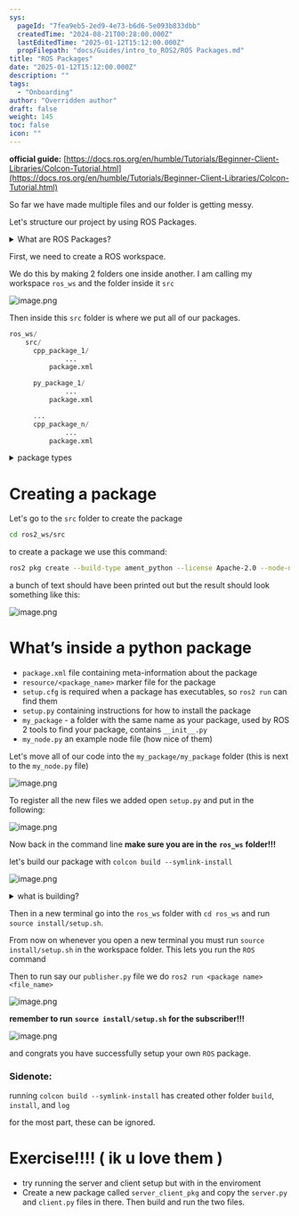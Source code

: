 ```yaml
---
sys:
  pageId: "7fea9eb5-2ed9-4e73-b6d6-5e093b833dbb"
  createdTime: "2024-08-21T00:28:00.000Z"
  lastEditedTime: "2025-01-12T15:12:00.000Z"
  propFilepath: "docs/Guides/intro_to_ROS2/ROS Packages.md"
title: "ROS Packages"
date: "2025-01-12T15:12:00.000Z"
description: ""
tags:
  - "Onboarding"
author: "Overridden author"
draft: false
weight: 145
toc: false
icon: ""
---
```


**official guide:** [https://docs.ros.org/en/humble/Tutorials/Beginner-Client-Libraries/Colcon-Tutorial.html](https://docs.ros.org/en/humble/Tutorials/Beginner-Client-Libraries/Colcon-Tutorial.html)

So far we have made multiple files and our folder is getting messy.

Let's structure our project by using ROS Packages.

<details>

<summary>What are ROS Packages?</summary>

ROS Packages are, as the name implies, packages of code that are highly sharable between ROS developers.

They consist of a folder, `package.xml` file, and source code

```python
      cpp_package_1/
		      ... imagine much code files here ..
          package.xml
```

</details>

First, we need to create a ROS workspace.

We do this by making 2 folders one inside another. I am calling my workspace `ros_ws` and the folder inside it `src`

![image.png](https://prod-files-secure.s3.us-west-2.amazonaws.com/d518164a-d88e-44d1-a4ee-3adb3bd8bce0/70706947-fd18-4537-a67b-e12946812d31/image.png?X-Amz-Algorithm=AWS4-HMAC-SHA256&X-Amz-Content-Sha256=UNSIGNED-PAYLOAD&X-Amz-Credential=ASIAZI2LB4663FKGHFZW%2F20250605%2Fus-west-2%2Fs3%2Faws4_request&X-Amz-Date=20250605T132450Z&X-Amz-Expires=3600&X-Amz-Security-Token=IQoJb3JpZ2luX2VjEGwaCXVzLXdlc3QtMiJHMEUCIDarZED9bx%2FJbhfgDXGeegBv6%2BrrLecWs%2BgbIfI217P1AiEA%2B8MiqnqCWdWEPMop97EXoW3lXeGm00fLtLPh28qBSbMq%2FwMIRRAAGgw2Mzc0MjMxODM4MDUiDNBcXXkxRitGUOk14yrcAwUXtXKAmLFV7zPGpntFA97QZjNY9mYnETKROH5Y%2BhtlDurWtjSpKhMoQDWo8Ol7%2BazS1qkP7rvf32bFNSwwjeWRmOOZXfi%2F8gRprkE0bUQD4%2BZAHS7E7JCmcYZMn7BcAH90htigv4NXzw28v%2BnwlimTGz2xSlpd5f%2BQhPnDgWPb4kpEvs0zwkQNl8S9ILPk%2B1ejwhKo5qQ9jvPauHkWnag3Kkw3u9%2BlYpPEtrPjGpH8orVR7JUkwZl1jyKa0SzQgzoisqQGxKjv8SVjjfHRntDq8aNQ3nPh2Q2QyQWPINS9psEZDiaJ%2Fnzs5%2F3TqbI2DCPDv%2B8rzJRFix2TNwdG3PepPL3y9dXIdHsCqBWt0lQKsu5rpjpof1M1PdyKsD1ndfl%2B%2Fu9TZbS200CfRjn1bC3nkDXtEV1WLtnvI9iRXdLmMhBP8emfll1d8GixVMfaahRR7lJDWeIrXYBhjeivdy2umhZ7bIjAxKy7M8%2B3wEhwl0fwtOWaPLU8Ls0%2FMErkD%2FLsJ2D0dgjAvjTSBQcTC3xK0djXOQ07YMqsrSmd5EQqzHIMIoCL9sv7e0TaseEWYPkTKcYmPcL4Pa68SqvvLUBh%2F7xvhnfU5zPGzYVLjtj0ioSlqNCJtjSxXXvJMKaNhsIGOqUBAWBqFAoaGPJQmi9191DuxYy1rrh1AetSfEX83kV%2B11sSX9gl07%2F3Kl5PH6GXONbzthkjks7I%2FdRhLI5YHix3nS1yCazI%2BzEtgPJiZrEVI1JWXWCUD4NYAqDyEzbWbWVUN4ogE4v2Z6zB6MDgh9g4nmygqE2mBgDn5O25GfsVnZvk0m5%2FKJvlD65D%2BmnSm4%2F7BQEyfvVHAK09bSum8s9uXjNvsafH&X-Amz-Signature=c17e857f23e89c9600a23c485efda667be62911b97940302559007f3cd6b0fe9&X-Amz-SignedHeaders=host&x-id=GetObject)

Then inside this `src` folder is where we put all of our packages.

```python
ros_ws/
    src/
      cpp_package_1/
		      ...
          package.xml

      py_package_1/
		      ...
          package.xml

      ...
      cpp_package_n/
		      ...
          package.xml

```

<details>

<summary>package types</summary>

packages can be either `C++` or python.

the intern file structure is different for each but for this guide we will stick to creating python packages

</details>

# Creating a package

Let's go to the `src` folder to create the package

```bash
cd ros2_ws/src
```

to create a package we use this command:

```bash
ros2 pkg create --build-type ament_python --license Apache-2.0 --node-name my_node my_package
```

a bunch of text should have been printed out but the result should look something like this:

![image.png](https://prod-files-secure.s3.us-west-2.amazonaws.com/d518164a-d88e-44d1-a4ee-3adb3bd8bce0/e6cf1e3f-8512-4a3e-b131-079f800bf3e8/image.png?X-Amz-Algorithm=AWS4-HMAC-SHA256&X-Amz-Content-Sha256=UNSIGNED-PAYLOAD&X-Amz-Credential=ASIAZI2LB4663FKGHFZW%2F20250605%2Fus-west-2%2Fs3%2Faws4_request&X-Amz-Date=20250605T132450Z&X-Amz-Expires=3600&X-Amz-Security-Token=IQoJb3JpZ2luX2VjEGwaCXVzLXdlc3QtMiJHMEUCIDarZED9bx%2FJbhfgDXGeegBv6%2BrrLecWs%2BgbIfI217P1AiEA%2B8MiqnqCWdWEPMop97EXoW3lXeGm00fLtLPh28qBSbMq%2FwMIRRAAGgw2Mzc0MjMxODM4MDUiDNBcXXkxRitGUOk14yrcAwUXtXKAmLFV7zPGpntFA97QZjNY9mYnETKROH5Y%2BhtlDurWtjSpKhMoQDWo8Ol7%2BazS1qkP7rvf32bFNSwwjeWRmOOZXfi%2F8gRprkE0bUQD4%2BZAHS7E7JCmcYZMn7BcAH90htigv4NXzw28v%2BnwlimTGz2xSlpd5f%2BQhPnDgWPb4kpEvs0zwkQNl8S9ILPk%2B1ejwhKo5qQ9jvPauHkWnag3Kkw3u9%2BlYpPEtrPjGpH8orVR7JUkwZl1jyKa0SzQgzoisqQGxKjv8SVjjfHRntDq8aNQ3nPh2Q2QyQWPINS9psEZDiaJ%2Fnzs5%2F3TqbI2DCPDv%2B8rzJRFix2TNwdG3PepPL3y9dXIdHsCqBWt0lQKsu5rpjpof1M1PdyKsD1ndfl%2B%2Fu9TZbS200CfRjn1bC3nkDXtEV1WLtnvI9iRXdLmMhBP8emfll1d8GixVMfaahRR7lJDWeIrXYBhjeivdy2umhZ7bIjAxKy7M8%2B3wEhwl0fwtOWaPLU8Ls0%2FMErkD%2FLsJ2D0dgjAvjTSBQcTC3xK0djXOQ07YMqsrSmd5EQqzHIMIoCL9sv7e0TaseEWYPkTKcYmPcL4Pa68SqvvLUBh%2F7xvhnfU5zPGzYVLjtj0ioSlqNCJtjSxXXvJMKaNhsIGOqUBAWBqFAoaGPJQmi9191DuxYy1rrh1AetSfEX83kV%2B11sSX9gl07%2F3Kl5PH6GXONbzthkjks7I%2FdRhLI5YHix3nS1yCazI%2BzEtgPJiZrEVI1JWXWCUD4NYAqDyEzbWbWVUN4ogE4v2Z6zB6MDgh9g4nmygqE2mBgDn5O25GfsVnZvk0m5%2FKJvlD65D%2BmnSm4%2F7BQEyfvVHAK09bSum8s9uXjNvsafH&X-Amz-Signature=d2c3b38e18f3194688f2114d64874786de88803861ce0ebc57998793d307fbf7&X-Amz-SignedHeaders=host&x-id=GetObject)

# What’s inside a python package

- `package.xml` file containing meta-information about the package
- `resource/<package_name>` marker file for the package
- `setup.cfg` is required when a package has executables, so `ros2 run` can find them
- `setup.py` containing instructions for how to install the package
- `my_package` - a folder with the same name as your package, used by ROS 2 tools to find your package, contains `__init__.py`
- `my_node.py` an example node file (how nice of them)

Let's move all of our code into the `my_package/my_package` folder (this is next to the `my_node.py` file)

![image.png](https://prod-files-secure.s3.us-west-2.amazonaws.com/d518164a-d88e-44d1-a4ee-3adb3bd8bce0/9ce58f11-0da9-4d3e-b86d-506a9685d378/image.png?X-Amz-Algorithm=AWS4-HMAC-SHA256&X-Amz-Content-Sha256=UNSIGNED-PAYLOAD&X-Amz-Credential=ASIAZI2LB4663FKGHFZW%2F20250605%2Fus-west-2%2Fs3%2Faws4_request&X-Amz-Date=20250605T132450Z&X-Amz-Expires=3600&X-Amz-Security-Token=IQoJb3JpZ2luX2VjEGwaCXVzLXdlc3QtMiJHMEUCIDarZED9bx%2FJbhfgDXGeegBv6%2BrrLecWs%2BgbIfI217P1AiEA%2B8MiqnqCWdWEPMop97EXoW3lXeGm00fLtLPh28qBSbMq%2FwMIRRAAGgw2Mzc0MjMxODM4MDUiDNBcXXkxRitGUOk14yrcAwUXtXKAmLFV7zPGpntFA97QZjNY9mYnETKROH5Y%2BhtlDurWtjSpKhMoQDWo8Ol7%2BazS1qkP7rvf32bFNSwwjeWRmOOZXfi%2F8gRprkE0bUQD4%2BZAHS7E7JCmcYZMn7BcAH90htigv4NXzw28v%2BnwlimTGz2xSlpd5f%2BQhPnDgWPb4kpEvs0zwkQNl8S9ILPk%2B1ejwhKo5qQ9jvPauHkWnag3Kkw3u9%2BlYpPEtrPjGpH8orVR7JUkwZl1jyKa0SzQgzoisqQGxKjv8SVjjfHRntDq8aNQ3nPh2Q2QyQWPINS9psEZDiaJ%2Fnzs5%2F3TqbI2DCPDv%2B8rzJRFix2TNwdG3PepPL3y9dXIdHsCqBWt0lQKsu5rpjpof1M1PdyKsD1ndfl%2B%2Fu9TZbS200CfRjn1bC3nkDXtEV1WLtnvI9iRXdLmMhBP8emfll1d8GixVMfaahRR7lJDWeIrXYBhjeivdy2umhZ7bIjAxKy7M8%2B3wEhwl0fwtOWaPLU8Ls0%2FMErkD%2FLsJ2D0dgjAvjTSBQcTC3xK0djXOQ07YMqsrSmd5EQqzHIMIoCL9sv7e0TaseEWYPkTKcYmPcL4Pa68SqvvLUBh%2F7xvhnfU5zPGzYVLjtj0ioSlqNCJtjSxXXvJMKaNhsIGOqUBAWBqFAoaGPJQmi9191DuxYy1rrh1AetSfEX83kV%2B11sSX9gl07%2F3Kl5PH6GXONbzthkjks7I%2FdRhLI5YHix3nS1yCazI%2BzEtgPJiZrEVI1JWXWCUD4NYAqDyEzbWbWVUN4ogE4v2Z6zB6MDgh9g4nmygqE2mBgDn5O25GfsVnZvk0m5%2FKJvlD65D%2BmnSm4%2F7BQEyfvVHAK09bSum8s9uXjNvsafH&X-Amz-Signature=1d71a597d5ccd88604e8edd23e828adfc061460cf1f1a944e58b7f93d4f717b6&X-Amz-SignedHeaders=host&x-id=GetObject)

To register all the new files we added open `setup.py` and put in the following:

![image.png](https://prod-files-secure.s3.us-west-2.amazonaws.com/d518164a-d88e-44d1-a4ee-3adb3bd8bce0/1cd7c262-4cae-4496-9d75-c178537d24a2/image.png?X-Amz-Algorithm=AWS4-HMAC-SHA256&X-Amz-Content-Sha256=UNSIGNED-PAYLOAD&X-Amz-Credential=ASIAZI2LB4663FKGHFZW%2F20250605%2Fus-west-2%2Fs3%2Faws4_request&X-Amz-Date=20250605T132450Z&X-Amz-Expires=3600&X-Amz-Security-Token=IQoJb3JpZ2luX2VjEGwaCXVzLXdlc3QtMiJHMEUCIDarZED9bx%2FJbhfgDXGeegBv6%2BrrLecWs%2BgbIfI217P1AiEA%2B8MiqnqCWdWEPMop97EXoW3lXeGm00fLtLPh28qBSbMq%2FwMIRRAAGgw2Mzc0MjMxODM4MDUiDNBcXXkxRitGUOk14yrcAwUXtXKAmLFV7zPGpntFA97QZjNY9mYnETKROH5Y%2BhtlDurWtjSpKhMoQDWo8Ol7%2BazS1qkP7rvf32bFNSwwjeWRmOOZXfi%2F8gRprkE0bUQD4%2BZAHS7E7JCmcYZMn7BcAH90htigv4NXzw28v%2BnwlimTGz2xSlpd5f%2BQhPnDgWPb4kpEvs0zwkQNl8S9ILPk%2B1ejwhKo5qQ9jvPauHkWnag3Kkw3u9%2BlYpPEtrPjGpH8orVR7JUkwZl1jyKa0SzQgzoisqQGxKjv8SVjjfHRntDq8aNQ3nPh2Q2QyQWPINS9psEZDiaJ%2Fnzs5%2F3TqbI2DCPDv%2B8rzJRFix2TNwdG3PepPL3y9dXIdHsCqBWt0lQKsu5rpjpof1M1PdyKsD1ndfl%2B%2Fu9TZbS200CfRjn1bC3nkDXtEV1WLtnvI9iRXdLmMhBP8emfll1d8GixVMfaahRR7lJDWeIrXYBhjeivdy2umhZ7bIjAxKy7M8%2B3wEhwl0fwtOWaPLU8Ls0%2FMErkD%2FLsJ2D0dgjAvjTSBQcTC3xK0djXOQ07YMqsrSmd5EQqzHIMIoCL9sv7e0TaseEWYPkTKcYmPcL4Pa68SqvvLUBh%2F7xvhnfU5zPGzYVLjtj0ioSlqNCJtjSxXXvJMKaNhsIGOqUBAWBqFAoaGPJQmi9191DuxYy1rrh1AetSfEX83kV%2B11sSX9gl07%2F3Kl5PH6GXONbzthkjks7I%2FdRhLI5YHix3nS1yCazI%2BzEtgPJiZrEVI1JWXWCUD4NYAqDyEzbWbWVUN4ogE4v2Z6zB6MDgh9g4nmygqE2mBgDn5O25GfsVnZvk0m5%2FKJvlD65D%2BmnSm4%2F7BQEyfvVHAK09bSum8s9uXjNvsafH&X-Amz-Signature=c6ecbdd7ff798eb2c13c289223f570ea347a67c75ee8dc42ed13a0f6f26268b4&X-Amz-SignedHeaders=host&x-id=GetObject)

Now back in the command line **make sure you are in the** **`ros_ws`** **folder!!!**

let's build our package with `colcon build --symlink-install`

![image.png](https://prod-files-secure.s3.us-west-2.amazonaws.com/d518164a-d88e-44d1-a4ee-3adb3bd8bce0/2f2a0d27-b173-48fd-b189-5f5c0ce65619/image.png?X-Amz-Algorithm=AWS4-HMAC-SHA256&X-Amz-Content-Sha256=UNSIGNED-PAYLOAD&X-Amz-Credential=ASIAZI2LB4663FKGHFZW%2F20250605%2Fus-west-2%2Fs3%2Faws4_request&X-Amz-Date=20250605T132450Z&X-Amz-Expires=3600&X-Amz-Security-Token=IQoJb3JpZ2luX2VjEGwaCXVzLXdlc3QtMiJHMEUCIDarZED9bx%2FJbhfgDXGeegBv6%2BrrLecWs%2BgbIfI217P1AiEA%2B8MiqnqCWdWEPMop97EXoW3lXeGm00fLtLPh28qBSbMq%2FwMIRRAAGgw2Mzc0MjMxODM4MDUiDNBcXXkxRitGUOk14yrcAwUXtXKAmLFV7zPGpntFA97QZjNY9mYnETKROH5Y%2BhtlDurWtjSpKhMoQDWo8Ol7%2BazS1qkP7rvf32bFNSwwjeWRmOOZXfi%2F8gRprkE0bUQD4%2BZAHS7E7JCmcYZMn7BcAH90htigv4NXzw28v%2BnwlimTGz2xSlpd5f%2BQhPnDgWPb4kpEvs0zwkQNl8S9ILPk%2B1ejwhKo5qQ9jvPauHkWnag3Kkw3u9%2BlYpPEtrPjGpH8orVR7JUkwZl1jyKa0SzQgzoisqQGxKjv8SVjjfHRntDq8aNQ3nPh2Q2QyQWPINS9psEZDiaJ%2Fnzs5%2F3TqbI2DCPDv%2B8rzJRFix2TNwdG3PepPL3y9dXIdHsCqBWt0lQKsu5rpjpof1M1PdyKsD1ndfl%2B%2Fu9TZbS200CfRjn1bC3nkDXtEV1WLtnvI9iRXdLmMhBP8emfll1d8GixVMfaahRR7lJDWeIrXYBhjeivdy2umhZ7bIjAxKy7M8%2B3wEhwl0fwtOWaPLU8Ls0%2FMErkD%2FLsJ2D0dgjAvjTSBQcTC3xK0djXOQ07YMqsrSmd5EQqzHIMIoCL9sv7e0TaseEWYPkTKcYmPcL4Pa68SqvvLUBh%2F7xvhnfU5zPGzYVLjtj0ioSlqNCJtjSxXXvJMKaNhsIGOqUBAWBqFAoaGPJQmi9191DuxYy1rrh1AetSfEX83kV%2B11sSX9gl07%2F3Kl5PH6GXONbzthkjks7I%2FdRhLI5YHix3nS1yCazI%2BzEtgPJiZrEVI1JWXWCUD4NYAqDyEzbWbWVUN4ogE4v2Z6zB6MDgh9g4nmygqE2mBgDn5O25GfsVnZvk0m5%2FKJvlD65D%2BmnSm4%2F7BQEyfvVHAK09bSum8s9uXjNvsafH&X-Amz-Signature=bbf577a43b2a394f4c8ac7f78dc091e789d5186fe2af4eb1b8a85cffeeba7634&X-Amz-SignedHeaders=host&x-id=GetObject)

<details>

<summary>what is building?</summary>

if you are a CS major at Rose-Hulman you will learn the answer to this in CSSE132

but TLDR; is it combines all the code files into one program that can be run easily 

</details>

Then in a new terminal go into the `ros_ws` folder with `cd ros_ws` and run `source install/setup.sh`. 

From now on whenever you open a new terminal you must run `source install/setup.sh` in the workspace folder. This lets you run the `ROS` command

Then to run say our `publisher.py` file we do `ros2 run <package name> <file_name>`

![image.png](https://prod-files-secure.s3.us-west-2.amazonaws.com/d518164a-d88e-44d1-a4ee-3adb3bd8bce0/4f4b1219-3a44-4632-aa0a-ce3471699f59/image.png?X-Amz-Algorithm=AWS4-HMAC-SHA256&X-Amz-Content-Sha256=UNSIGNED-PAYLOAD&X-Amz-Credential=ASIAZI2LB4663FKGHFZW%2F20250605%2Fus-west-2%2Fs3%2Faws4_request&X-Amz-Date=20250605T132450Z&X-Amz-Expires=3600&X-Amz-Security-Token=IQoJb3JpZ2luX2VjEGwaCXVzLXdlc3QtMiJHMEUCIDarZED9bx%2FJbhfgDXGeegBv6%2BrrLecWs%2BgbIfI217P1AiEA%2B8MiqnqCWdWEPMop97EXoW3lXeGm00fLtLPh28qBSbMq%2FwMIRRAAGgw2Mzc0MjMxODM4MDUiDNBcXXkxRitGUOk14yrcAwUXtXKAmLFV7zPGpntFA97QZjNY9mYnETKROH5Y%2BhtlDurWtjSpKhMoQDWo8Ol7%2BazS1qkP7rvf32bFNSwwjeWRmOOZXfi%2F8gRprkE0bUQD4%2BZAHS7E7JCmcYZMn7BcAH90htigv4NXzw28v%2BnwlimTGz2xSlpd5f%2BQhPnDgWPb4kpEvs0zwkQNl8S9ILPk%2B1ejwhKo5qQ9jvPauHkWnag3Kkw3u9%2BlYpPEtrPjGpH8orVR7JUkwZl1jyKa0SzQgzoisqQGxKjv8SVjjfHRntDq8aNQ3nPh2Q2QyQWPINS9psEZDiaJ%2Fnzs5%2F3TqbI2DCPDv%2B8rzJRFix2TNwdG3PepPL3y9dXIdHsCqBWt0lQKsu5rpjpof1M1PdyKsD1ndfl%2B%2Fu9TZbS200CfRjn1bC3nkDXtEV1WLtnvI9iRXdLmMhBP8emfll1d8GixVMfaahRR7lJDWeIrXYBhjeivdy2umhZ7bIjAxKy7M8%2B3wEhwl0fwtOWaPLU8Ls0%2FMErkD%2FLsJ2D0dgjAvjTSBQcTC3xK0djXOQ07YMqsrSmd5EQqzHIMIoCL9sv7e0TaseEWYPkTKcYmPcL4Pa68SqvvLUBh%2F7xvhnfU5zPGzYVLjtj0ioSlqNCJtjSxXXvJMKaNhsIGOqUBAWBqFAoaGPJQmi9191DuxYy1rrh1AetSfEX83kV%2B11sSX9gl07%2F3Kl5PH6GXONbzthkjks7I%2FdRhLI5YHix3nS1yCazI%2BzEtgPJiZrEVI1JWXWCUD4NYAqDyEzbWbWVUN4ogE4v2Z6zB6MDgh9g4nmygqE2mBgDn5O25GfsVnZvk0m5%2FKJvlD65D%2BmnSm4%2F7BQEyfvVHAK09bSum8s9uXjNvsafH&X-Amz-Signature=c2cb3aca7111a980ceb79fea2878cff2da8ee36a17b1a0312617104f506268a8&X-Amz-SignedHeaders=host&x-id=GetObject)

**remember to run** **`source install/setup.sh`** **for the subscriber!!!**

![image.png](https://prod-files-secure.s3.us-west-2.amazonaws.com/d518164a-d88e-44d1-a4ee-3adb3bd8bce0/02121119-dad4-49ec-8356-c956108b4243/image.png?X-Amz-Algorithm=AWS4-HMAC-SHA256&X-Amz-Content-Sha256=UNSIGNED-PAYLOAD&X-Amz-Credential=ASIAZI2LB4663FKGHFZW%2F20250605%2Fus-west-2%2Fs3%2Faws4_request&X-Amz-Date=20250605T132450Z&X-Amz-Expires=3600&X-Amz-Security-Token=IQoJb3JpZ2luX2VjEGwaCXVzLXdlc3QtMiJHMEUCIDarZED9bx%2FJbhfgDXGeegBv6%2BrrLecWs%2BgbIfI217P1AiEA%2B8MiqnqCWdWEPMop97EXoW3lXeGm00fLtLPh28qBSbMq%2FwMIRRAAGgw2Mzc0MjMxODM4MDUiDNBcXXkxRitGUOk14yrcAwUXtXKAmLFV7zPGpntFA97QZjNY9mYnETKROH5Y%2BhtlDurWtjSpKhMoQDWo8Ol7%2BazS1qkP7rvf32bFNSwwjeWRmOOZXfi%2F8gRprkE0bUQD4%2BZAHS7E7JCmcYZMn7BcAH90htigv4NXzw28v%2BnwlimTGz2xSlpd5f%2BQhPnDgWPb4kpEvs0zwkQNl8S9ILPk%2B1ejwhKo5qQ9jvPauHkWnag3Kkw3u9%2BlYpPEtrPjGpH8orVR7JUkwZl1jyKa0SzQgzoisqQGxKjv8SVjjfHRntDq8aNQ3nPh2Q2QyQWPINS9psEZDiaJ%2Fnzs5%2F3TqbI2DCPDv%2B8rzJRFix2TNwdG3PepPL3y9dXIdHsCqBWt0lQKsu5rpjpof1M1PdyKsD1ndfl%2B%2Fu9TZbS200CfRjn1bC3nkDXtEV1WLtnvI9iRXdLmMhBP8emfll1d8GixVMfaahRR7lJDWeIrXYBhjeivdy2umhZ7bIjAxKy7M8%2B3wEhwl0fwtOWaPLU8Ls0%2FMErkD%2FLsJ2D0dgjAvjTSBQcTC3xK0djXOQ07YMqsrSmd5EQqzHIMIoCL9sv7e0TaseEWYPkTKcYmPcL4Pa68SqvvLUBh%2F7xvhnfU5zPGzYVLjtj0ioSlqNCJtjSxXXvJMKaNhsIGOqUBAWBqFAoaGPJQmi9191DuxYy1rrh1AetSfEX83kV%2B11sSX9gl07%2F3Kl5PH6GXONbzthkjks7I%2FdRhLI5YHix3nS1yCazI%2BzEtgPJiZrEVI1JWXWCUD4NYAqDyEzbWbWVUN4ogE4v2Z6zB6MDgh9g4nmygqE2mBgDn5O25GfsVnZvk0m5%2FKJvlD65D%2BmnSm4%2F7BQEyfvVHAK09bSum8s9uXjNvsafH&X-Amz-Signature=88d5d5f555794d1ba75671303e38f01069975cf2b5117cbd303a8fc09ec01a2e&X-Amz-SignedHeaders=host&x-id=GetObject)

and congrats you have successfully setup your own `ROS` package.

### Sidenote:

running `colcon build --symlink-install` has created other folder `build`, `install`, and `log`

for the most part, these can be ignored.

# Exercise!!!! ( ik u love them )

- try running the server and client setup but with in the enviroment
- Create a new package called `server_client_pkg` and copy the `server.py` and `client.py` files in there. Then build and run the two files.
